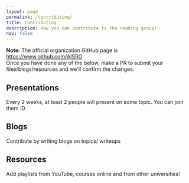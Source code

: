 ```yaml
---
layout: page
permalink: /contributing/
title: Contributing
description: How you can contribute to the reading group!
nav: false
---
```


**Note:** The official organization GitHub page is https://www.github.com/AISRG <br>
Once you have done any of the below, make a PR to submit your files/blogs/resources and we'll confirm the changes.


## Presentations
Every 2 weeks, at least 2 people will present on some topic. You can join them :D

## Blogs
Contribute by writing blogs on topics/ writeups 

## Resources
Add playlists from YouTube, courses online and from other universities!